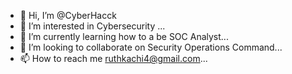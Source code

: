 - 👋 Hi, I’m @CyberHacck
- 👀 I’m interested in Cybersecurity  ...
- 🌱 I’m currently learning how to a be SOC Analyst...
- 💞️ I’m looking to collaborate on Security Operations Command...
- 📫 How to reach me ruthkachi4@gmail.com...

<!---
CyberHacck/CyberHacck is a ✨ special ✨ repository because its `README.md` (this file) appears on your GitHub profile.
You can click the Preview link to take a look at your changes.
--->
